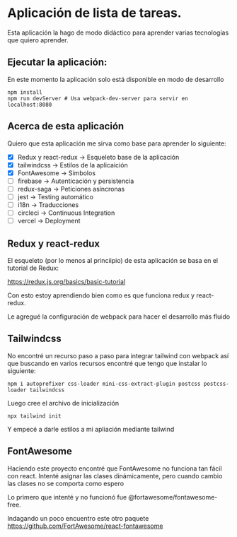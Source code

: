 # Aplicación de lista de tareas.

Esta aplicación la hago de modo didáctico para aprender varias tecnologías que quiero aprender.

## Ejecutar la aplicación:

En este momento la aplicación solo está disponible en modo de desarrollo

    npm install
    npm run devServer # Usa webpack-dev-server para servir en localhost:8080

## Acerca de esta aplicación

Quiero que esta aplicación me sirva como base para aprender lo siguiente:

* [X] Redux y react-redux -> Esqueleto base de la aplicación
* [X] tailwindcss -> Estilos de la aplicaición
* [X] FontAwesome -> Símbolos
* [ ] firebase -> Autenticación y persistencia
* [ ] redux-saga -> Peticiones asíncronas
* [ ] jest -> Testing automático
* [ ] i18n -> Traducciones
* [ ] circleci -> Continuous Integration
* [ ] vercel -> Deployment

## Redux y react-redux

El esqueleto (por lo menos al princiipio) de esta aplicación se basa en el tutorial de Redux:

https://redux.js.org/basics/basic-tutorial

Con esto estoy aprendiendo bien como es que funciona redux y react-redux.

Le agregué la configuración de webpack para hacer el desarrollo más fluido

## Tailwindcss

No encontré un recurso paso a paso para integrar tailwind con webpack así que buscando en varios recursos encontré que tengo que instalar lo siguiente:

    npm i autoprefixer css-loader mini-css-extract-plugin postcss postcss-loader tailwindcss

Luego cree el archivo de inicialización

    npx tailwind init

Y empecé a darle estilos a mi apliación mediante tailwind

## FontAwesome

Haciendo este proyecto encontré que FontAwesome no funciona tan fácil con react. Intenté asignar las clases dinámicamente, pero cuando cambio las clases no se comporta como espero

Lo primero que intenté y no funcionó fue @fortawesome/fontawesome-free.

Indagando un poco encuentro este otro paquete https://github.com/FortAwesome/react-fontawesome


